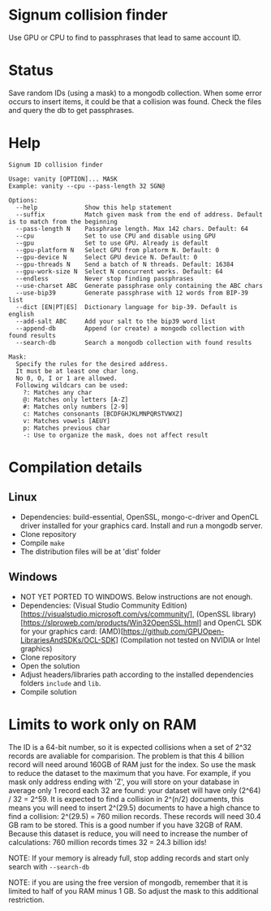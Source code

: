 # Signum collision finder
Use GPU or CPU to find to passphrases that lead to same account ID.

# Status
Save random IDs (using a mask) to a mongodb collection.
When some error occurs to insert items, it could be that a collision was found. Check the files and query the db to get passphrases.

# Help
```
Signum ID collision finder

Usage: vanity [OPTION]... MASK
Example: vanity --cpu --pass-length 32 SGN@

Options:
  --help             Show this help statement
  --suffix           Match given mask from the end of address. Default is to match from the beginning
  --pass-length N    Passphrase length. Max 142 chars. Default: 64
  --cpu              Set to use CPU and disable using GPU
  --gpu              Set to use GPU. Already is default
  --gpu-platform N   Select GPU from platorm N. Default: 0
  --gpu-device N     Select GPU device N. Default: 0
  --gpu-threads N    Send a batch of N threads. Default: 16384
  --gpu-work-size N  Select N concurrent works. Default: 64
  --endless          Never stop finding passphrases
  --use-charset ABC  Generate passphrase only containing the ABC chars
  --use-bip39        Generate passphrase with 12 words from BIP-39 list
  --dict [EN|PT|ES]  Dictionary language for bip-39. Default is english
  --add-salt ABC     Add your salt to the bip39 word list
  --append-db        Append (or create) a mongodb collection with found results
  --search-db        Search a mongodb collection with found results

Mask:
  Specify the rules for the desired address.
  It must be at least one char long.
  No 0, O, I or 1 are allowed.
  Following wildcars can be used:
    ?: Matches any char
    @: Matches only letters [A-Z]
    #: Matches only numbers [2-9]
    c: Matches consonants [BCDFGHJKLMNPQRSTVWXZ]
    v: Matches vowels [AEUY]
    p: Matches previous char
    -: Use to organize the mask, does not affect result
```

# Compilation details

## Linux
* Dependencies: build-essential, OpenSSL, mongo-c-driver and OpenCL driver installed for your graphics card. Install and run a mongodb server.
* Clone repository
* Compile `make`
* The distribution files will be at 'dist' folder

## Windows
* NOT YET PORTED TO WINDOWS. Below instructions are not enough.
* Dependencies: (Visual Studio Community Edition)[https://visualstudio.microsoft.com/vs/community/], (OpenSSL library)[https://slproweb.com/products/Win32OpenSSL.html] and OpenCL SDK for your graphics card: (AMD)[https://github.com/GPUOpen-LibrariesAndSDKs/OCL-SDK] (Compilation not tested on NVIDIA or Intel graphics)
* Clone repository
* Open the solution
* Adjust headers/libraries path according to the installed dependencies folders `include` and `lib`.
* Compile solution

# Limits to work only on RAM
The ID is a 64-bit number, so it is expected collisions when a set of 2^32 records are avaliable for comparision.
The problem is that this 4 billion record will need around 160GB of RAM just for the index.
So use the mask to reduce the dataset to the maximum that you have.
For example, if you mask only address ending with 'Z', you will store on your database in average only 1 record each 32 are found: your dataset will have only (2^64) / 32 = 2^59.
It is expected to find a collision in 2^(n/2) documents, this means you will need to insert 2^(29.5) documents to have a high chance to find a collision: 2^(29.5) = 760 milion records.
These records will need 30.4 GB ram to be stored.
This is a good number if you have 32GB of RAM.
Because this dataset is reduce, you will need to increase the number of calculations: 760 million records times 32 = 24.3 billion ids!

NOTE: If your memory is already full, stop adding records and start only search with `--search-db`

NOTE: if you are using the free version of mongodb, remember that it is limited to half of you RAM minus 1 GB. So adjust the mask to this additional restriction.
